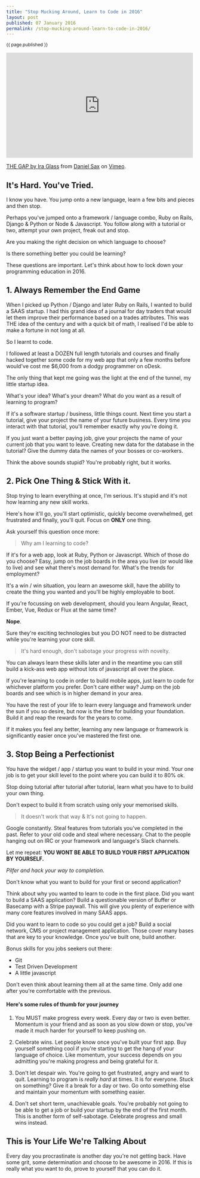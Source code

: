 ```yaml
---
title: "Stop Mucking Around, Learn to Code in 2016"
layout: post
published: 07 January 2016
permalink: /stop-mucking-around-learn-to-code-in-2016/
---
```

<sub class='blog-date'>{{ page.published }}</sub>

<iframe src="https://player.vimeo.com/video/85040589?color=1fc9a2&portrait=0" width="500" height="281" frameborder="0" webkitallowfullscreen mozallowfullscreen allowfullscreen></iframe> <p><a href="https://vimeo.com/85040589">THE GAP by Ira Glass</a> from <a href="https://vimeo.com/frohlocke">Daniel Sax</a> on <a href="https://vimeo.com">Vimeo</a>.</p>


## It's Hard.  You've Tried.

I know you have.  You jump onto a new language, learn a few bits and pieces and then stop.

Perhaps you've jumped onto a framework / language combo, Ruby on Rails, Django & Python or Node & Javascript.  You follow along with a tutorial or two, attempt your own project, freak out and stop.

Are you making the right decision on which language to choose?

Is there something better you could be learning?

These questions are important.  Let's think about how to lock down your programming education in 2016.

## 1. Always Remember the End Game

When I picked up Python / Django and later Ruby on Rails, I wanted to build a SAAS startup.  I had this grand idea of a journal for day traders that would let them improve their performance based on a trades attributes.  This was THE idea of the century and with a quick bit of math, I realised I'd be able to make a fortune in not long at all.

So I learnt to code.

I followed at least a DOZEN full length tutorials and courses and finally hacked together some code for my web app that only a few months before would've cost me $6,000 from a dodgy programmer on oDesk.

The only thing that kept me going was the light at the end of the tunnel, my little startup idea.

What's your idea?  What's your dream?  What do you want as a result of learning to program?

If it's a software startup / business, little things count.  Next time you start a tutorial, give your project the name of your future business. Every time you interact with that tutorial, you'll remember exactly why you're doing it.

If you just want a better paying job, give your projects the name of your current job that you want to leave.  Creating new data for the database in the tutorial?  Give the dummy data the names of your bosses or co-workers.

Think the above sounds stupid?  You're probably right, but it works.

## 2. Pick One Thing & Stick With it.

Stop trying to learn everything at once, I'm serious.  It's stupid and it's not how learning any new skill works.

Here's how it'll go, you'll start optimistic, quickly become overwhelmed, get frustrated and finally, you'll quit.  Focus on **ONLY** one thing.

Ask yourself this question once more:

> Why am I learning to code?

If it's for a web app, look at Ruby, Python or Javascript.  Which of those do you choose?  Easy, jump on the job boards in the area you live (or would like to live) and see what there's most demand for.  What's the trends for employment?

It's a win / win situation, you learn an awesome skill, have the ability to create the thing you wanted and you'll be highly employable to boot.  

If you're focussing on web development, should you learn Angular, React, Ember, Vue, Redux or Flux at the same time?

**Nope**.

Sure they're exciting technologies but you DO NOT need to be distracted while you're learning your core skill.   

> It's hard enough, don't sabotage your progress with novelty.  

You can always learn these skills later and in the meantime you can still build a kick-ass web app without lots of javascript all over the place.

If you're learning to code in order to build mobile apps, just learn to code for whichever platform you prefer.  Don't care either way?  Jump on the job boards and see which is in higher demand in your area.

You have the rest of your life to learn every language and framework under the sun if you so desire, but now is the time for building your foundation.  Build it and reap the rewards for the years to come.

If it makes you feel any better, learning any new language or framework is significantly easier once you've mastered the first one.

## 3. Stop Being a Perfectionist

You have the widget / app / startup you want to build in your mind.  Your one job is to get your skill level to the point where you can build it to 80% ok.

Stop doing tutorial after tutorial after tutorial, learn what you have to to build your own thing.

Don't expect to build it from scratch using only your memorised skills.

> It doesn't work that way & It's not going to happen.

Google constantly.  Steal features from tutorials you've completed in the past.  Refer to your old code and steal where necessary.  Chat to the people hanging out on IRC or your framework and language's Slack channels.

Let me repeat:  **YOU WONT BE ABLE TO BUILD YOUR FIRST APPLICATION BY YOURSELF.**

*Pilfer and hack your way to completion.*

Don't know what you want to build for your first or second application?

Think about why you wanted to learn to code in the first place.  Did you want to build a SAAS application?  Build a questionable version of Buffer or Basecamp with a Stripe paywall.  This will give you plenty of experience with many core features involved in many SAAS apps.

Did you want to learn to code so you could get a job?  Build a social network, CMS or project management application.  Those cover many bases that are key to your knowledge.  Once you've built one, build another.

Bonus skills for you jobs seekers out there:

* Git
* Test Driven Development
* A little javascript

Don't even think about learning them all at the same time.  Only add one after you're comfortable with the previous.

#### Here's some rules of thumb for your journey

1. You MUST make progress every week.  Every day or two is even better.  Momentum is your friend and as soon as you slow down or stop, you've made it much harder for yourself to keep pushing on.

2. Celebrate wins.  Let people know once you've built your first app.  Buy yourself something cool if you're starting to get the hang of your language of choice.  Like momentum, your success depends on you admitting you're making progress and being grateful for it.

3. Don't let despair win.  You're going to get frustrated, angry and want to quit.  Learning to program is *really hard* at times.  It is for everyone.  Stuck on something?  Give it a break for a day or two.  Go onto something else and maintain your momentum with something easier.

4. Don't set short term, unachievable goals.  You're probably not going to be able to get a job or build your startup by the end of the first month.  This is another form of self-sabotage.  Celebrate progress and small wins instead.


## This is Your Life We're Talking About

Every day you procrastinate is another day you're not getting back.  Have some grit, some determination and choose to be awesome in 2016.  If this is really what you want to do, prove to yourself that you can do it.


